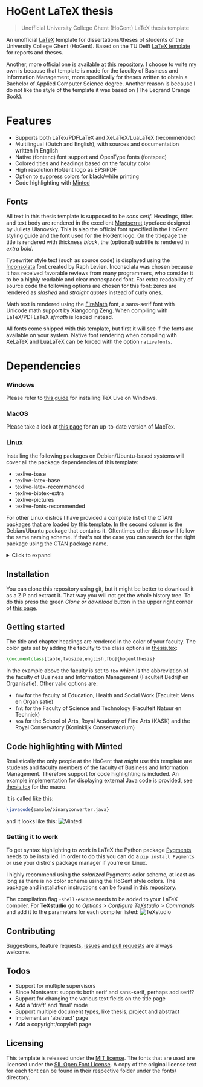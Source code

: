 # HoGent LaTeX thesis
> Unofficial University College Ghent (HoGent) LaTeX thesis template

An unofficial [LaTeX][latex] template for dissertations/theses of students of the University College Ghent (HoGent).
Based on the TU Delft [LaTeX template][tudelft] for reports and theses.

Another, more official one is available at [this repository][hogenttin].
I choose to write my own is because that template is made for the faculty of Business and Information Management, more specifically for theses written to obtain a Bachelor of Applied Computer Science degree. Another reason is because I do not like the style of the template it was based on (The Legrand Orange Book).

# Features

- Supports both LaTex/PDFLaTeX and XeLaTeX/LuaLaTeX (recommended)
- Multilingual (Dutch and English), with sources and documentation written in English
- Native (fontenc) font support and OpenType fonts (fontspec)
- Colored titles and headings based on the faculty color
- High resolution HoGent logo as EPS/PDF
- Option to suppress colors for black/white printing
- Code highlighting with [Minted][minted]

## Fonts
All text in this thesis template is supposed to be _sans serif_. Headings, titles and text body are rendered in the excellent [Montserrat][montserrat] typeface designed by Julieta Ulanovsky. This is also the official font specified in the HoGent styling guide and the font used for the HoGent logo. On the titlepage the title is rendered with thickness _black_, the (optional) subtitle is rendered in _extra bold_.

Typewriter style text (such as source code) is displayed using the [Inconsolata][inconsolata] font created by Raph Levien. Inconsolata was chosen because it has received favorable reviews from many programmers, who consider it to be a highly readable and clear monospaced font. For extra readability of source code the following options are chosen for this font: zeros are rendered as _slashed_ and _straight quotes_ instead of curly ones.

Math text is rendered using the [FiraMath][firamath] font, a sans-serif font with Unicode math support by Xiangdong Zeng. When compiling with LaTeX/PDFLaTeX _sfmath_ is loaded instead.

All fonts come shipped with this template, but first it will see if the fonts are available on your system. Native font rendering when compiling with XeLaTeX and LuaLaTeX can be forced with the option `nativefonts`.

# Dependencies
### Windows
Please refer to [this guide][ibmguide] for installing TeX Live on Windows.

### MacOS
Please take a look at [this page][mactex] for an up-to-date version of MacTex.

### Linux
Installing the following packages on Debian/Ubuntu-based systems will cover all the package dependencies of this template:
- texlive-base
- texlive-latex-base
- texlive-latex-recommended
- texlive-bibtex-extra
- texlive-pictures
- texlive-fonts-recommended

For other Linux distros I have provided a complete list of the CTAN packages that are loaded by this template. In the second column is the Debian/Ubuntu package that contains it. Oftentimes other distros will follow the same naming scheme. If that's not the case you can search for the right package using the CTAN package name.
<details>
<summary>Click to expand</summary>
| CTAN Package  | Debian/Ubuntu |
| ------------- | ------------- |
|xkeyval|texlive-latex-recommended|
|iflang|texlive-latex-base|
|infwarerr|texlive-latex-base|
|pdftexcmds|texlive-latex-base|
|ifluatex|texlive-base|
|ltxcmds|texlive-latex-base|
|ifpdf|texlive-latex-base|
|amsmath|texlive-latex-base|
|amstext|texlive-latex-base|
|amsgen|texlive-latex-base|
|amsbsy|texlive-latex-base|
|amsopn|texlive-latex-base|
|amssymb|texlive-base|
|amsfonts|texlive-base|
|babel|texlive-latex-base|
|biblatex|texlive-bibtex-extra|
|etoolbox|texlive-latex-recommended|
|kvoptions|texlive-latex-base|
|kvsetkeys|texlive-latex-base|
|etexcmds|texlive-latex-base|
|logreq|texlive-bibtex-extra|
|ifthen|texlive-latex-base|
|url|texlive-latex-base|
|caption|texlive-latex-recommended|
|caption3|texlive-latex-recommended|
|footmisc|texlive-latex-extra|
|ifxetex|texlive-base|
|geometry|texlive-latex-base|
|ifvtex|texlive-latex-base|
|graphicx|texlive-latex-base|
|graphics|texlive-latex-base|
|trig|texlive-latex-base|
|hyperref|texlive-latex-base|
|hobsub-hyperref|texlive-latex-base|
|hobsub-generic|texlive-latex-base|
|hobsub|texlive-latex-base|
|intcalc|texlive-latex-base|
|kvdefinekeys|texlive-latex-base|
|pdfescape|texlive-latex-base|
|bigintcalc|texlive-latex-base|
|bitset|texlive-latex-base|
|uniquecounter|texlive-latex-base|
|letltxmacro|texlive-latex-base|
|hopatch|texlive-latex-base|
|xcolor-patch|texlive-latex-base|
|atveryend|texlive-latex-base|
|atbegshi|texlive-latex-base|
|refcount|texlive-latex-base|
|hycolor|texlive-latex-base|
|auxhook|texlive-latex-base|
|rerunfilecheck|texlive-latex-base|
|xcolor|texlive-latex-recommended|
|colortbl|texlive-latex-base|
|array|texlive-latex-base|
|tikz|texlive-pictures|
|pgfrcs|texlive-pictures|
|everyshi|texlive-latex-recommended|
|pgfcore|texlive-pictures|
|pgfsys|texlive-pictures|
|pgfcomp|texlive-pictures|
|pgffor|texlive-pictures|
|pgfkeys|texlive-pictures|
|pgfmath|texlive-pictures|
|titlesec|texlive-latex-extra|
|titletoc|texlive-latex-extra|
|tocbibind|texlive-latex-extra|
|fancyhdr|texlive-latex-base|
|montserrat|texlive-fonts-extra|
|textcomp|texlive-latex-base|
|mweights|texlive-fonts-extra|
|fontaxes|texlive-latex-extra|
|inconsolata|texlive-fonts-extra|
|sfmath|texlive-latex-extra|
|fontenc|texlive-latex-base|
|snapshot|texlive-latex-extra|
|epsfig|texlive-latex-base|
|makeidx|texlive-latex-base|
|xspace|texlive-latex-base|
|listings|texlive-latex-recommended|
|lstmisc|texlive-latex-recommended|
|microtype|texlive-latex-recommended|
|minted|texlive-latex-extra|
|fvextra|texlive-latex-extra|
|fancyvrb|texlive-latex-recommended|
|upquote|texlive-latex-extra|
|lineno|texlive-latex-recommended|
|calc|texlive-latex-base|
|shellesc|texlive-latex-base|
|ifplatform|texlive-latex-extra|
|catchfile|texlive-latex-base|
|xstring|texlive-latex-extra|
|framed|texlive-latex-extra|
|float|texlive-latex-recommended|
|csquotes|texlive-latex-extra|
|eurosym|texlive-fonts-recommended|
|pdfpages|texlive-latex-recommended|
|eso-pic|texlive-latex-recommended|
|standalone|texlive-latex-extra|
|currfile|texlive-latex-extra|
|filehook|texlive-latex-recommended|
|gincltex|texlive-pictures|
|svn-prov|texlive-latex-extra|
|adjustbox|texlive-latex-extra|
|adjcalc|texlive-latex-extra|
|trimclip|texlive-latex-extra|
|collectbox|texlive-latex-extra|
|ifoddpage|texlive-latex-extra|
|varwidth|texlive-latex-extra|
|filemod-expmin|texlive-latex-extra|
|wrapfig|texlive-latex-extra|
|enumitem|texlive-latex-extra|
|tcolorbox|texlive-latex-extra|
|verbatim|texlive-latex-base|
|environ|texlive-latex-extra|
|trimspaces|texlive-latex-extra|
|tabularx|texlive-latex-base|
|booktabs|texlive-latex-recommended|
|rotating|texlive-latex-base|
|makecell|texlive-latex-extra|
|epstopdf-base|texlive-latex-base|
|grfext|texlive-latex-base|
|nameref|texlive-latex-base|
|gettitlestring|texlive-latex-base|
|pdflscape|texlive-latex-base|
|lscape|texlive-latex-base|
</details>

## Installation
You can clone this repository using git, but it might be better to download it as a ZIP and extract it. That way you will not get the whole history tree. To do this press the green _Clone or download_ button in the upper right corner of [this page][www].

## Getting started
The title and chapter headings are rendered in the color of your faculty. The color gets set by adding the faculty to the class options in [thesis\.tex][thesistex]:
```latex
\documentclass[table,twoside,english,fbo]{hogentthesis}
```
In the example above the faculty is set to `fbo` which is the abbreviation of the faculty of Business and Information Management (Faculteit Bedrijf en Organisatie). Other valid options are:
- `fmw` for the faculty of Education, Health and Social Work (Faculteit Mens en Organisatie)
- `fnt` for the Faculty of Science and Technology (Faculteit Natuur en Techniek)
- `soa` for the School of Arts, Royal Academy of Fine Arts (KASK) and the Royal Conservatory (Koninklijk Conservatorium)

## Code highlighting with Minted
Realistically the only people at the HoGent that _might_ use this template are students and faculty members of the faculty of Business and Information Management. Therefore support for code highlighting is included. An example implementation for displaying external Java code is provided, see [thesis.tex][thesistex] for the macro.

It is called like this:
```latex
\javacode{sample/binaryconverter.java}
```
and it looks like this:
![Minted]([mintedshot])

### Getting it to work
To get syntax highlighting to work in LaTeX the Python package [Pygments][pygments] needs to be installed. In order to do this you can do a `pip install Pygments` or use your distro's package manager if you're on Linux.

I highly recommend using the _solarized_ Pygments color scheme, at least as long as there is no color scheme using the HoGent style colors. The package and installation instructions can be found in [this repository][solarized].

The compilation flag `-shell-escape` needs to be added to your LaTeX compiler. For **TeXstudio** go to _Options > Configure TeXstudio >  Commands_ and add it to the parameters for each compiler listed:
![TeXstudio]([texstudioshot])

## Contributing
Suggestions, feature requests, [issues](https://github.com/pvdk/hogent-latex-thesis/issues) and [pull requests](https://github.com/pvdk/hogent-latex-thesis/pulls) are always welcome.

## Todos
 - Support for multiple supervisors
 - Since Montserrat supports both serif and sans-serif, perhaps add serif?
 - Support for changing the various text fields on the title page
 - Add a 'draft' and 'final' mode
 - Support multiple document types, like thesis, project and abstract
 - Implement an 'abstract' page
 - Add a copyright/copyleft page

## Licensing
This template is released under the [MIT license][mitlicense].
The fonts that are used are licensed under the [SIL Open Font License][ofllicense].
A copy of the original license text for each font can be found in their respective folder under the fonts/ directory.

[www]: <https://github.com/pvdk/hogent-latex-thesis>
[latex]: <http://www.latex-project.org/>
[hogenttin]: <https://github.com/HoGentTIN/bachproef-latex-sjabloon>
[tudelft]: <https://www.tudelft.nl/en/tu-delft-corporate-design/downloads/>
[minted]: <https://ctan.org/pkg/minted/>
[pygments]: <http://pygments.org/>
[solarized]: <https://github.com/shkumagai/pygments-style-solarized/>
[montserrat]: <https://fonts.google.com/specimen/Montserrat>
[inconsolata]: <https://fonts.google.com/specimen/Inconsolata>
[firamath]: <https://github.com/firamath/firamath>
[ibmguide]: <https://www.ibm.com/support/knowledgecenter/en/SSAT72/com.ibm.help.empinstall_installing.doc/Installation/T_InstallingTeXLiveOnWindows.html>
[mactex]: <https://www.tug.org/mactex/>
[mitlicense]: <https://opensource.org/licenses/MIT/>
[ofllicense]: <https://opensource.org/licenses/OFL-1.1/>

[thesistex]: <https://github.com/pvdk/hogent-latex-thesis/tree/master/thesis.tex>
[mintedshot]: <https://raw.githubusercontent.com/pvdk/hogent-latex-thesis/master/minted.png?raw=true>
[texstudioshot]: <https://raw.githubusercontent.com/pvdk/hogent-latex-thesis/master/texstudio.png?raw=true>
